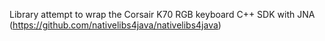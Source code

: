 Library attempt to wrap the Corsair K70 RGB keyboard C++ SDK with JNA (https://github.com/nativelibs4java/nativelibs4java)
